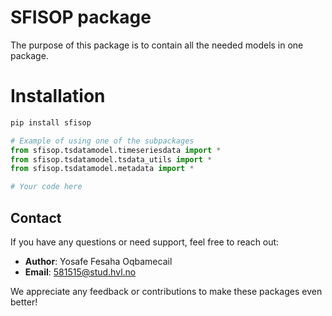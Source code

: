 # SFISOP package


The purpose of this package is to contain all the needed models in one package.


# Installation

```bash
pip install sfisop
```

```python
# Example of using one of the subpackages
from sfisop.tsdatamodel.timeseriesdata import *
from sfisop.tsdatamodel.tsdata_utils import *
from sfisop.tsdatamodel.metadata import *

# Your code here
```

## Contact

If you have any questions or need support, feel free to reach out:

- **Author**: Yosafe Fesaha Oqbamecail
- **Email**: [581515@stud.hvl.no](mailto:581515@stud.hvl.no)

We appreciate any feedback or contributions to make these packages even better!